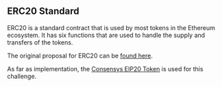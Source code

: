 ## ERC20 Standard

ERC20 is a standard contract that is used by most tokens in the Ethereum ecosystem. It has six functions that are used to handle the supply and transfers of the tokens. 

The original proposal for ERC20 can be [found here](https://github.com/ethereum/eips/issues/20). 

As far as implementation, the [Consensys EIP20 Token](https://github.com/ConsenSys/Tokens/blob/master/contracts/eip20/EIP20.sol) is used for this challenge.